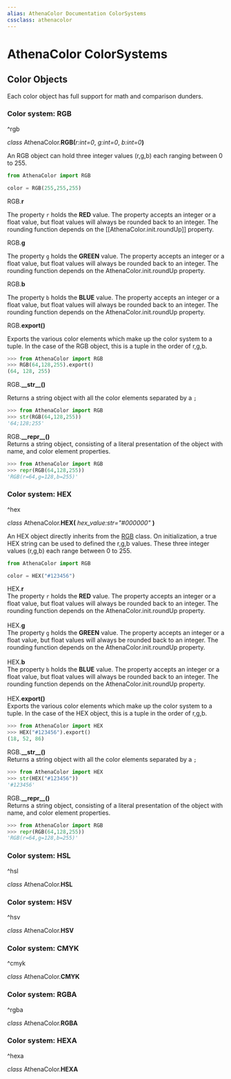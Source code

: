 ```yaml
---
alias: AthenaColor Documentation ColorSystems
cssclass: athenacolor
---
```

# AthenaColor ColorSystems
 ## Color Objects
 Each color object has full support for math and comparison dunders.
 ### Color system: RGB 
 ^rgb
 
 *class* AthenaColor.**RGB(**<var>r:int=0</var>, <var>g:int=0</var>, <var>b:int=0</var>**)**
 <p class="inset"/>An RGB object can hold three integer values (r,g,b) each ranging between 0 to 255.

```python
from AthenaColor import RGB

color = RGB(255,255,255)
```

<span class="inset"/>RGB.**r**
<p class="inset2"/>The property <code>r</code> holds the <b>RED</b> value. The property accepts an integer or a float value, but float values will always be rounded back to an integer. The rounding function depends on the [[AthenaColor.init.roundUp]] property.

<span class="inset"/>RGB.**g**
<p class="inset2"/>The property <code>g</code> holds the <b>GREEN</b> value. The property accepts an integer or a float value, but float values will always be rounded back to an integer. The rounding function depends on the AthenaColor.init.roundUp property.

<span class="inset"/>RGB.**b**
<p class="inset2"/>The property <code>b</code> holds the <b>BLUE</b> value. The property accepts an integer or a float value, but float values will always be rounded back to an integer. The rounding function depends on the AthenaColor.init.roundUp property.

<span class="inset"/>RGB.**export()**
<p class="inset2"/>Exports the various color elements which make up the color system to a tuple. In the case of the RGB object, this is a tuple in the order of r,g,b.

```python
>>> from AthenaColor import RGB
>>> RGB(64,128,255).export()
(64, 128, 255)
```

<div class="inset">
	RGB.<b>__str__()</b>
	<div class="inset">
		<p class="inset2"/>Returns a string object with all the color elements separated by a <code>;</code>
	</div>
</div>

```python
>>> from AthenaColor import RGB
>>> str(RGB(64,128,255))
'64;128;255'
```

<div class="inset">
	RGB.<b>__repr__()</b>
	<div class="inset">
		Returns a string object, consisting of a literal presentation of the object with name, and color element properties.
	</div>
</div>

```python
>>> from AthenaColor import RGB
>>> repr(RGB(64,128,255))
'RGB(r=64,g=128,b=255)'
```

 ### Color system: HEX 
 ^hex
 
*class* AthenaColor.**HEX(** *hex_value:str="#000000"* **)**
 <div class="inset">
	An HEX object directly inherits from the <a href="#^rgb"  class="internal-link" >RGB</a> class. On initialization, a true HEX string can be used to defined the r,g,b values. These three integer values (r,g,b) each range between 0 to 255.
</div>

```python
from AthenaColor import RGB

color = HEX("#123456")
```

<div class="inset">
	HEX.<b>r</b>
	<div class="inset">
		The property <code>r</code> holds the <b>RED</b> value. The property accepts an integer or a float value, but float values will always be rounded back to an integer. The rounding function depends on the AthenaColor.init.roundUp property.
	</div>
	<br>
</div>

<div class="inset">
	HEX.<b>g</b>
	<div class="inset">
		The property <code>g</code> holds the <b>GREEN</b> value. The property accepts an integer or a float value, but float values will always be rounded back to an integer. The rounding function depends on the AthenaColor.init.roundUp property.
	</div>
	<br>
</div>

<div class="inset">
	HEX.<b>b</b>
	<div class="inset">
		The property <code>b</code> holds the <b>BLUE</b> value. The property accepts an integer or a float value, but float values will always be rounded back to an integer. The rounding function depends on the AthenaColor.init.roundUp property.
	</div>
	<br>
</div>

<div class="inset">
	HEX.<b>export()</b>
	<div class="inset">
		Exports the various color elements which make up the color system to a tuple. In the case of the HEX object, this is a tuple in the order of r,g,b.
	</div>
</div>

```python
>>> from AthenaColor import HEX
>>> HEX("#123456").export()
(18, 52, 86)
```

<div class="inset">
	RGB.<b>__str__()</b>
	<div class="inset">
		Returns a string object with all the color elements separated by a <code>;</code>
	</div>
</div>

```python
>>> from AthenaColor import HEX
>>> str(HEX("#123456"))
'#123456'
```

<div class="inset">
	RGB.<b>__repr__()</b>
	<div class="inset">
		Returns a string object, consisting of a literal presentation of the object with name, and color element properties.
	</div>
</div>

```python
>>> from AthenaColor import RGB
>>> repr(RGB(64,128,255))
'RGB(r=64,g=128,b=255)'
```


 ### Color system: HSL 
 ^hsl
 
*class* AthenaColor.**HSL**
<div class="inset">

</div>

 ### Color system: HSV 
 ^hsv
 
*class* AthenaColor.**HSV**
<div class="inset">

</div>

 ### Color system: CMYK 
 ^cmyk
 
*class* AthenaColor.**CMYK**
<div class="inset">

</div>

 ### Color system: RGBA 
 ^rgba
 
*class* AthenaColor.**RGBA**
<div class="inset">

</div>

 ### Color system: HEXA 
 ^hexa
 
*class* AthenaColor.**HEXA** 
<div class="inset">

</div>
